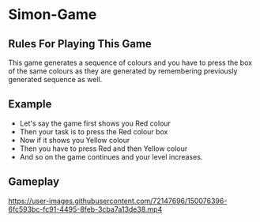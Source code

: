 # Simon-Game
## Rules For Playing This Game
 This game generates a sequence of colours and you have to press the box of the same colours as they are generated by remembering previously generated sequence as well.
## Example
* Let's say the game first shows you Red colour
* Then your task is to press the Red colour box
* Now if it shows you Yellow colour
* Then you have to press Red and then Yellow colour
* And so on the game continues and your level increases.
## Gameplay


https://user-images.githubusercontent.com/72147696/150076396-6fc593bc-fc91-4495-8feb-3cba7a13de38.mp4

